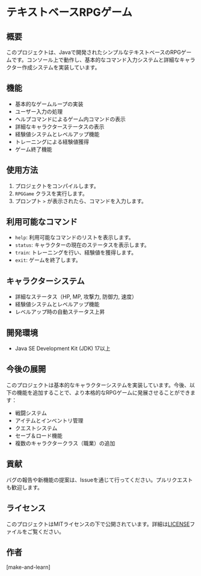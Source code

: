 # テキストベースRPGゲーム

## 概要
このプロジェクトは、Javaで開発されたシンプルなテキストベースのRPGゲームです。コンソール上で動作し、基本的なコマンド入力システムと詳細なキャラクター作成システムを実装しています。

## 機能
- 基本的なゲームループの実装
- ユーザー入力の処理
- ヘルプコマンドによるゲーム内コマンドの表示
- 詳細なキャラクターステータスの表示
- 経験値システムとレベルアップ機能
- トレーニングによる経験値獲得
- ゲーム終了機能

## 使用方法
1. プロジェクトをコンパイルします。
2. `RPGGame` クラスを実行します。
3. プロンプト `>` が表示されたら、コマンドを入力します。

## 利用可能なコマンド
- `help`: 利用可能なコマンドのリストを表示します。
- `status`: キャラクターの現在のステータスを表示します。
- `train`: トレーニングを行い、経験値を獲得します。
- `exit`: ゲームを終了します。

## キャラクターシステム
- 詳細なステータス（HP, MP, 攻撃力, 防御力, 速度）
- 経験値システムとレベルアップ機能
- レベルアップ時の自動ステータス上昇

## 開発環境
- Java SE Development Kit (JDK) 17以上

## 今後の展開
このプロジェクトは基本的なキャラクターシステムを実装しています。今後、以下の機能を追加することで、より本格的なRPGゲームに発展させることができます：

- 戦闘システム
- アイテムとインベントリ管理
- クエストシステム
- セーブ＆ロード機能
- 複数のキャラクタークラス（職業）の追加

## 貢献
バグの報告や新機能の提案は、Issueを通じて行ってください。プルリクエストも歓迎します。

## ライセンス
このプロジェクトはMITライセンスの下で公開されています。詳細は[LICENSE](LICENSE)ファイルをご覧ください。

## 作者
[make-and-learn]
